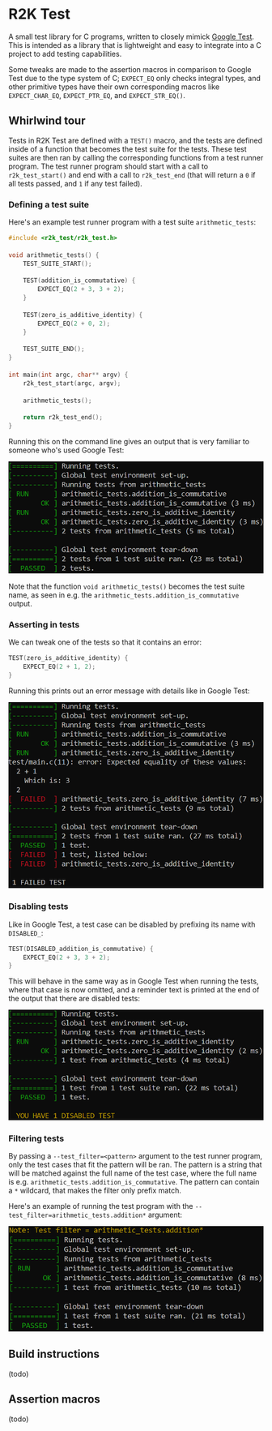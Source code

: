 # R2K Test

A small test library for C programs, written to closely mimick [Google Test](https://github.com/google/googletest). This is intended as a library that is lightweight and easy to integrate into a C project to add testing capabilities.

Some tweaks are made to the assertion macros in comparison to Google Test due to the type system of C; `EXPECT_EQ` only checks integral types, and other primitive types have their own corresponding macros like `EXPECT_CHAR_EQ`, `EXPECT_PTR_EQ`, and `EXPECT_STR_EQ()`.

## Whirlwind tour

Tests in R2K Test are defined with a `TEST()` macro, and the tests are defined inside of a function that becomes the test suite for the tests. These test suites are then ran by calling the corresponding functions from a test runner program. The test runner program should start with a call to `r2k_test_start()` and end with a call to `r2k_test_end` (that will return a `0` if all tests passed, and `1` if any test failed).

### Defining a test suite
Here's an example test runner program with a test suite `arithmetic_tests`:

```C
#include <r2k_test/r2k_test.h>

void arithmetic_tests() {
    TEST_SUITE_START();

    TEST(addition_is_commutative) {
        EXPECT_EQ(2 + 3, 3 + 2);
    }

    TEST(zero_is_additive_identity) {
        EXPECT_EQ(2 + 0, 2);
    }

    TEST_SUITE_END();
}

int main(int argc, char** argv) {
    r2k_test_start(argc, argv);

    arithmetic_tests();

    return r2k_test_end();
}
```

Running this on the command line gives an output that is very familiar to someone who's used Google Test:

![arithmetic_tests_example](docs/arithmetic_tests.png)

Note that the function `void arithmetic_tests()` becomes the test suite name, as seen in e.g. the `arithmetic_tests.addition_is_commutative` output.

### Asserting in tests

We can tweak one of the tests so that it contains an error:

```C++
TEST(zero_is_additive_identity) {
    EXPECT_EQ(2 + 1, 2);
}
```

Running this prints out an error message with details like in Google Test:

![arithmetic_tests_failed_example](docs/arithmetic_tests_failed.png)

### Disabling tests

Like in Google Test, a test case can be disabled by prefixing its name with `DISABLED_`:

```C++
TEST(DISABLED_addition_is_commutative) {
    EXPECT_EQ(2 + 3, 3 + 2);
}
```

This will behave in the same way as in Google Test when running the tests, where that case is now omitted, and a reminder text is printed at the end of the output that there are disabled tests:

![arithmetic_tests_disabled_example](docs/arithmetic_tests_disabled.png)

### Filtering tests

By passing a `--test_filter=<pattern>` argument to the test runner program, only the test cases that fit the pattern will be ran. The pattern is a string that will be matched against the full name of the test case, where the full name is e.g. `arithmetic_tests.addition_is_commutative`. The pattern can contain a `*` wildcard, that makes the filter only prefix match.

Here's an example of running the test program with the `--test_filter=arithmetic_tests.addition*` argument:

![arithmetic_tests_filtered_example](docs/arithmetic_tests_filtered.png)

## Build instructions
(todo)

## Assertion macros
(todo)
